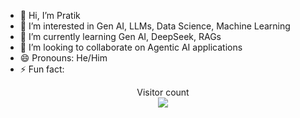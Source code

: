 - 👋 Hi, I’m Pratik 
- 👀 I’m interested in Gen AI, LLMs, Data Science, Machine Learning
- 🌱 I’m currently learning Gen AI, DeepSeek, RAGs
- 💞️ I’m looking to collaborate on Agentic AI applications
- 😄 Pronouns: He/Him
- ⚡ Fun fact: 

<p align="center"> 
  Visitor count<br>
  <img src="https://profile-counter.glitch.me/pktensor/count.svg" />
</p>


<!---
<img
  src="https://github.com/pktensor/pktensor/blob/main/images/stat.svg"
  alt="Pktensor's WakaTime Activity"
/>
--->
<!---
pktensor/pktensor is a ✨ special ✨ repository because its `README.md` (this file) appears on your GitHub profile.
You can click the Preview link to take a look at your changes.
--->
